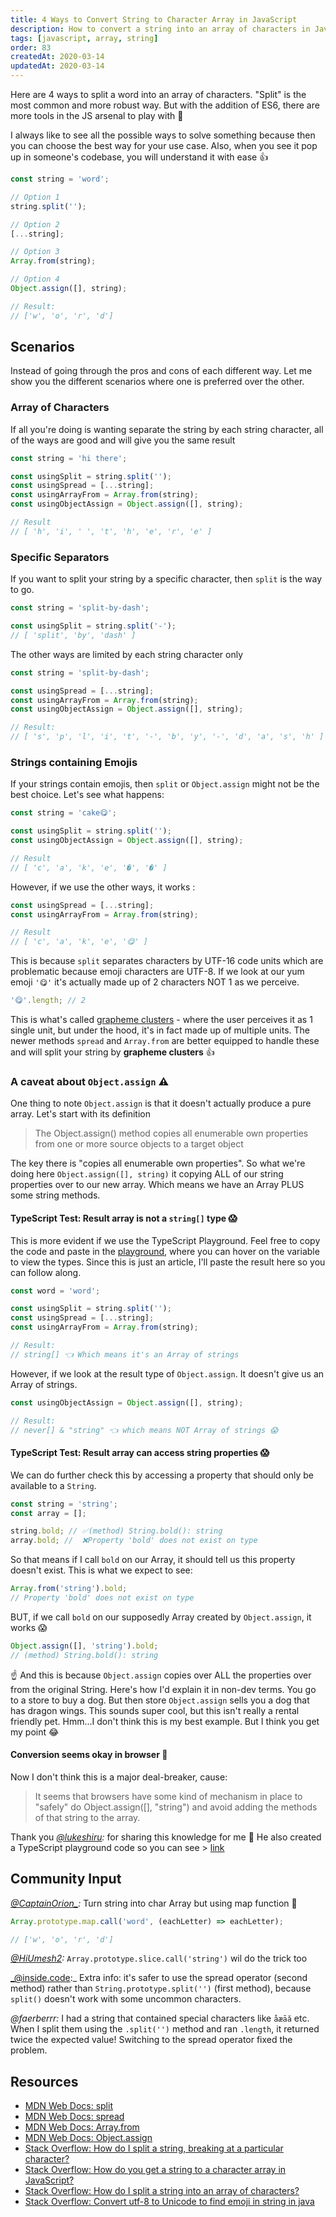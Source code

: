 ```yaml
---
title: 4 Ways to Convert String to Character Array in JavaScript
description: How to convert a string into an array of characters in JavaScript? Here are 4 ways using the built-in split and 3 new ES6 methods. Read which is best for different scenarios.
tags: [javascript, array, string]
order: 83
createdAt: 2020-03-14
updatedAt: 2020-03-14
---
```


Here are 4 ways to split a word into an array of characters. "Split" is the most common and more robust way. But with the addition of ES6, there are more tools in the JS arsenal to play with 🧰

I always like to see all the possible ways to solve something because then you can choose the best way for your use case. Also, when you see it pop up in someone's codebase, you will understand it with ease 👍‬

```javascript
const string = 'word';

// Option 1
string.split('');

// Option 2
[...string];

// Option 3
Array.from(string);

// Option 4
Object.assign([], string);

// Result:
// ['w', 'o', 'r', 'd']
```

<markdown-toc></markdown-toc>

## Scenarios

Instead of going through the pros and cons of each different way. Let me show you the different scenarios where one is preferred over the other.

### Array of Characters

If all you're doing is wanting separate the string by each string character, all of the ways are good and will give you the same result

```javascript
const string = 'hi there';

const usingSplit = string.split('');
const usingSpread = [...string];
const usingArrayFrom = Array.from(string);
const usingObjectAssign = Object.assign([], string);

// Result
// [ 'h', 'i', ' ', 't', 'h', 'e', 'r', 'e' ]
```

### Specific Separators

If you want to split your string by a specific character, then `split` is the way to go.

```javascript
const string = 'split-by-dash';

const usingSplit = string.split('-');
// [ 'split', 'by', 'dash' ]
```

The other ways are limited by each string character only

```javascript
const string = 'split-by-dash';

const usingSpread = [...string];
const usingArrayFrom = Array.from(string);
const usingObjectAssign = Object.assign([], string);

// Result:
// [ 's', 'p', 'l', 'i', 't', '-', 'b', 'y', '-', 'd', 'a', 's', 'h' ]
```

### Strings containing Emojis

If your strings contain emojis, then `split` or `Object.assign` might not be the best choice. Let's see what happens:

```javascript
const string = 'cake😋';

const usingSplit = string.split('');
const usingObjectAssign = Object.assign([], string);

// Result
// [ 'c', 'a', 'k', 'e', '�', '�' ]
```

However, if we use the other ways, it works :

```javascript
const usingSpread = [...string];
const usingArrayFrom = Array.from(string);

// Result
// [ 'c', 'a', 'k', 'e', '😋' ]
```

This is because `split` separates characters by UTF-16 code units which are problematic because emoji characters are UTF-8. If we look at our yum emoji `'😋'` it's actually made up of 2 characters NOT 1 as we perceive.

```javascript
'😋'.length; // 2
```

This is what's called [grapheme clusters](https://unicode.org/reports/tr29/#Grapheme_Cluster_Boundaries) - where the user perceives it as 1 single unit, but under the hood, it's in fact made up of multiple units. The newer methods `spread` and `Array.from` are better equipped to handle these and will split your string by **grapheme clusters** 👍

### A caveat about `Object.assign` ⚠️

One thing to note `Object.assign` is that it doesn't actually produce a pure array. Let's start with its definition

> The Object.assign() method copies all enumerable own properties from one or more source objects to a target object

The key there is "copies all enumerable own properties". So what we're doing here `Object.assign([], string)` it copying ALL of our string properties over to our new array. Which means we have an Array PLUS some string methods.

#### TypeScript Test: Result array is not a `string[]` type 😱

This is more evident if we use the TypeScript Playground. Feel free to copy the code and paste in the [playground](https://www.typescriptlang.org/play), where you can hover on the variable to view the types. Since this is just an article, I'll paste the result here so you can follow along.

```typescript
const word = 'word';

const usingSplit = string.split('');
const usingSpread = [...string];
const usingArrayFrom = Array.from(string);

// Result:
// string[] 👈 Which means it's an Array of strings
```

However, if we look at the result type of `Object.assign`. It doesn't give us an Array of strings.

```javascript
const usingObjectAssign = Object.assign([], string);

// Result:
// never[] & "string" 👈 which means NOT Array of strings 😱
```

#### TypeScript Test: Result array can access string properties 😱

We can do further check this by accessing a property that should only be available to a `String`.

```javascript
const string = 'string';
const array = [];

string.bold; // ✅(method) String.bold(): string
array.bold; //  ❌Property 'bold' does not exist on type
```

So that means if I call `bold` on our Array, it should tell us this property doesn't exist. This is what we expect to see:

```javascript
Array.from('string').bold;
// Property 'bold' does not exist on type
```

BUT, if we call `bold` on our supposedly Array created by `Object.assign`, it works 😱

```javascript
Object.assign([], 'string').bold;
// (method) String.bold(): string
```

☝️ And this is because `Object.assign` copies over ALL the properties over from the original String. Here's how I'd explain it in non-dev terms. You go to a store to buy a dog. But then store `Object.assign` sells you a dog that has dragon wings. This sounds super cool, but this isn't really a rental friendly pet. Hmm...I don't think this is my best example. But I think you get my point 😂

#### Conversion seems okay in browser 🙂

Now I don't think this is a major deal-breaker, cause:

> It seems that browsers have some kind of mechanism in place to "safely" do Object.assign([], "string") and avoid adding the methods of that string to the array.

Thank you _[@lukeshiru](https://twitter.com/lukeshiru/status/1238949460652093440?s=21):_ for sharing this knowledge for me 👏 He also created a TypeScript playground code so you can see > [link](https://twitter.com/lukeshiru/status/1238916421171568642?s=21)

## Community Input

<!-- prettier-ignore -->
_[@CaptainOrion_](https://twitter.com/captainorion_/status/1238979904567271425?s=21):_ Turn string into char Array but using map function 🤣

```javascript
Array.prototype.map.call('word', (eachLetter) => eachLetter);

// ['w', 'o', 'r', 'd']
```

_[@HiUmesh2](https://twitter.com/hiumesh2/status/1239037902543355904?s=21):_ `Array.prototype.slice.call('string')` wil do the trick too

_@inside.code:\_ Extra info: it's safer to use the spread operator (second method) rather than `String.prototype.split('')` (first method), because `split()` doesn't work with some uncommon characters.

_@faerberrr:_ I had a string that contained special characters like `åæāă` etc. When I split them using the `.split('')` method and ran `.length`, it returned twice the expected value! Switching to the spread operator fixed the problem.

## Resources

- [MDN Web Docs: split](https://developer.mozilla.org/en-US/docs/Web/JavaScript/Reference/Global_Objects/String/split)
- [MDN Web Docs: spread](https://developer.mozilla.org/en-US/docs/Web/JavaScript/Reference/Operators/Spread_syntax)
- [MDN Web Docs: Array.from](https://developer.mozilla.org/en-US/docs/Web/JavaScript/Reference/Global_Objects/Array/from)
- [MDN Web Docs: Object.assign](https://developer.mozilla.org/en-US/docs/Web/JavaScript/Reference/Global_Objects/Object/assign)
- [Stack Overflow: How do I split a string, breaking at a particular character?](https://stackoverflow.com/questions/96428/how-do-i-split-a-string-breaking-at-a-particular-character)
- [Stack Overflow: How do you get a string to a character array in JavaScript?](https://stackoverflow.com/questions/4547609/how-do-you-get-a-string-to-a-character-array-in-javascript)
- [Stack Overflow: How do I split a string into an array of characters?](https://stackoverflow.com/questions/6484670/how-do-i-split-a-string-into-an-array-of-characters/45238376)
- [Stack Overflow: Convert utf-8 to Unicode to find emoji in string in java](https://stackoverflow.com/questions/47731148/convert-utf-8-to-unicode-to-find-emoji-in-string-in-java?noredirect=1)
